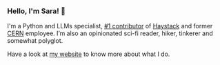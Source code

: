 ### Hello, I'm Sara! 👋

I'm a Python and LLMs specialist, [#1 contributor](https://github.com/deepset-ai/haystack/graphs/contributors) of [Haystack](https://haystack.deepset.ai/) and former [CERN](https://home.cern/) employee. I’m also an opinionated sci-fi reader, hiker, tinkerer and somewhat polyglot.

Have a look at [my website](https://zansara.github.io/) to know more about what I do.
